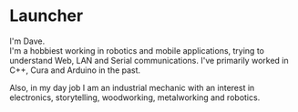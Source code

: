
# Launcher

I'm Dave.  
I'm a hobbiest working in robotics and mobile applications, trying to understand Web, LAN and Serial communications.
I've primarily worked in C++, Cura and Arduino in the past.

Also, in my day job I am an industrial mechanic with an interest in electronics, storytelling, woodworking, metalworking and robotics.
